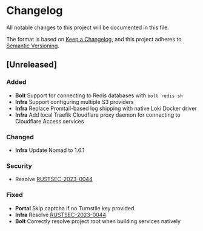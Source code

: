 # Changelog

All notable changes to this project will be documented in this file.

The format is based on [Keep a Changelog](https://keepachangelog.com/en/1.1.0/),
and this project adheres to [Semantic Versioning](https://semver.org/spec/v2.0.0.html).

## [Unreleased]

### Added

-   **Bolt** Support for connecting to Redis databases with `bolt redis sh`
-   **Infra** Support configuring multiple S3 providers
-   **Infra** Replace Promtail-based log shipping with native Loki Docker driver
-   **Infra** Add local Traefik Cloudflare proxy daemon for connecting to Cloudflare Access services

### Changed

-   **Infra** Update Nomad to 1.6.1

### Security

-   Resolve [RUSTSEC-2023-0044](https://rustsec.org/advisories/RUSTSEC-2023-0044)

### Fixed

-   **Portal** Skip captcha if no Turnstile key provided
-   **Infra** Resolve [RUSTSEC-2023-0044](https://rustsec.org/advisories/RUSTSEC-2023-0044)
-   **Bolt** Correctly resolve project root when building services natively

